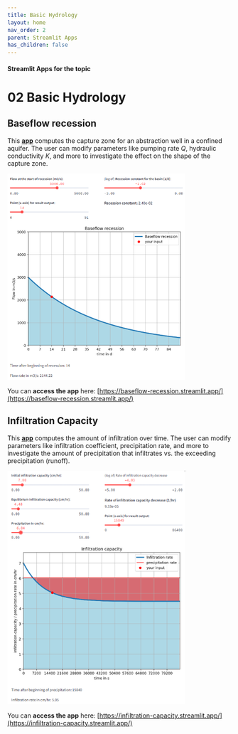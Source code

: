 ```yaml
---
title: Basic Hydrology
layout: home
nav_order: 2
parent: Streamlit Apps
has_children: false
---
```


#### Streamlit Apps for the topic

# 02 Basic Hydrology

## Baseflow recession
This [**app**](https://baseflow-recession.streamlit.app/) computes the capture zone for an abstraction well in a confined aquifer. The user can modify parameters like pumping rate _Q_, hydraulic conductivity _K_, and more to investigate the effect on the shape of the capture zone.

<img src="../assets/images/st/02/baseflow_recession.png" alt="Screenshot of the app" width="400"/>

You can **access the app** here: [https://baseflow-recession.streamlit.app/](https://baseflow-recession.streamlit.app/)

## Infiltration Capacity
This [**app**](https://infiltration-capacity.streamlit.app/) computes the amount of infiltration over time. The user can modify parameters like infiltration coefficient, precipitation rate, and more to investigate the amount of precipitation that infiltrates vs. the exceeding precipitation (runoff).

<img src="../assets/images/st/02/infiltration_capacity.png" alt="Screenshot of the app" width="400"/>

You can **access the app** here: [https://infiltration-capacity.streamlit.app/](https://infiltration-capacity.streamlit.app/)